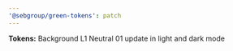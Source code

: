 ```yaml
---
'@sebgroup/green-tokens': patch
---
```


**Tokens:** Background L1 Neutral 01 update in light and dark mode

